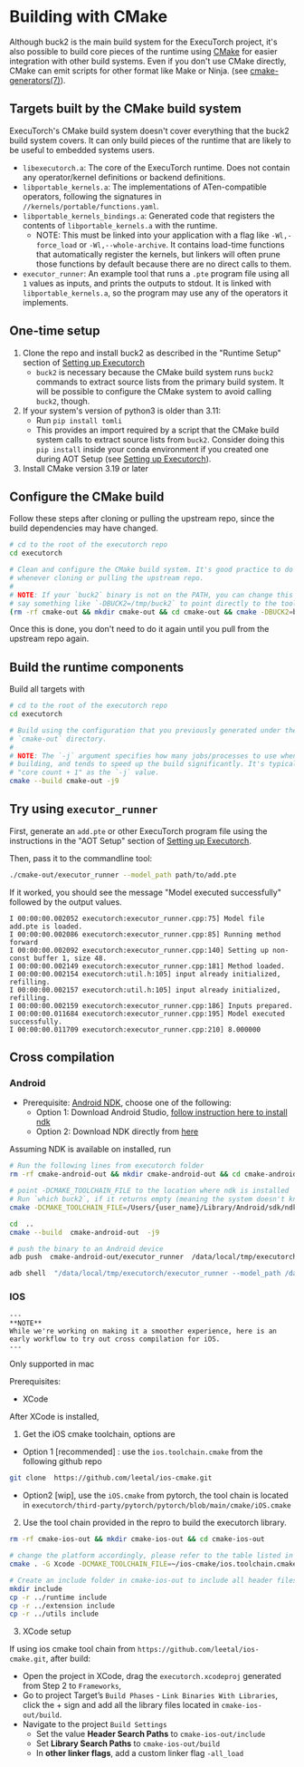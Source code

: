 # Building with CMake

Although buck2 is the main build system for the ExecuTorch project, it's also
possible to build core pieces of the runtime using [CMake](https://cmake.org/)
for easier integration with other build systems. Even if you don't use CMake
directly, CMake can emit scripts for other format like Make or Ninja. (see
[cmake-generators(7)](https://cmake.org/cmake/help/latest/manual/cmake-generators.7.html)).

## Targets built by the CMake build system

ExecuTorch's CMake build system doesn't cover everything that the buck2 build
system covers. It can only build pieces of the runtime that are likely to be
useful to embedded systems users.

- `libexecutorch.a`: The core of the ExecuTorch runtime. Does not contain any
  operator/kernel definitions or backend definitions.
- `libportable_kernels.a`: The implementations of ATen-compatible operators,
  following the signatures in `//kernels/portable/functions.yaml`.
- `libportable_kernels_bindings.a`: Generated code that registers the contents
  of `libportable_kernels.a` with the runtime.
  - NOTE: This must be linked into your application with a flag like
    `-Wl,-force_load` or `-Wl,--whole-archive`. It contains load-time functions
    that automatically register the kernels, but linkers will often prune those
    functions by default because there are no direct calls to them.
- `executor_runner`: An example tool that runs a `.pte` program file using all
  `1` values as inputs, and prints the outputs to stdout. It is linked with
  `libportable_kernels.a`, so the program may use any of the operators it
  implements.

## One-time setup

1. Clone the repo and install buck2 as described in the "Runtime Setup" section
   of [Setting up Executorch](00_setting_up_executorch.md#runtime-setup)
   - `buck2` is necessary because the CMake build system runs `buck2` commands
     to extract source lists from the primary build system. It will be possible
     to configure the CMake system to avoid calling `buck2`, though.
1. If your system's version of python3 is older than 3.11:
   - Run `pip install tomli`
   - This provides an import required by a script that the CMake build system
     calls to extract source lists from `buck2`. Consider doing this `pip
     install` inside your conda environment if you created one during AOT Setup
     (see [Setting up
     Executorch](00_setting_up_executorch.md#aot-setup-open-on-google-colab)).
1. Install CMake version 3.19 or later

## Configure the CMake build

Follow these steps after cloning or pulling the upstream repo, since the build
dependencies may have changed.

```bash
# cd to the root of the executorch repo
cd executorch

# Clean and configure the CMake build system. It's good practice to do this
# whenever cloning or pulling the upstream repo.
#
# NOTE: If your `buck2` binary is not on the PATH, you can change this line to
# say something like `-DBUCK2=/tmp/buck2` to point directly to the tool.
(rm -rf cmake-out && mkdir cmake-out && cd cmake-out && cmake -DBUCK2=buck2 ..)
```

Once this is done, you don't need to do it again until you pull from the
upstream repo again.

## Build the runtime components

Build all targets with

```bash
# cd to the root of the executorch repo
cd executorch

# Build using the configuration that you previously generated under the
# `cmake-out` directory.
#
# NOTE: The `-j` argument specifies how many jobs/processes to use when
# building, and tends to speed up the build significantly. It's typical to use
# "core count + 1" as the `-j` value.
cmake --build cmake-out -j9
```

## Try using `executor_runner`

First, generate an `add.pte` or other ExecuTorch program file using the
instructions in the "AOT Setup" section of
[Setting up Executorch](00_setting_up_executorch.md#aot-setup-open-on-google-colab).

Then, pass it to the commandline tool:

```bash
./cmake-out/executor_runner --model_path path/to/add.pte
```

If it worked, you should see the message "Model executed successfully" followed
by the output values.

```
I 00:00:00.002052 executorch:executor_runner.cpp:75] Model file add.pte is loaded.
I 00:00:00.002086 executorch:executor_runner.cpp:85] Running method forward
I 00:00:00.002092 executorch:executor_runner.cpp:140] Setting up non-const buffer 1, size 48.
I 00:00:00.002149 executorch:executor_runner.cpp:181] Method loaded.
I 00:00:00.002154 executorch:util.h:105] input already initialized, refilling.
I 00:00:00.002157 executorch:util.h:105] input already initialized, refilling.
I 00:00:00.002159 executorch:executor_runner.cpp:186] Inputs prepared.
I 00:00:00.011684 executorch:executor_runner.cpp:195] Model executed successfully.
I 00:00:00.011709 executorch:executor_runner.cpp:210] 8.000000
```


## Cross compilation


### Android
- Prerequisite: [Android NDK](https://developer.android.com/ndk), choose one of the following:
  - Option 1: Download Android Studio, [follow instruction here to install ndk](https://developer.android.com/studio/projects/install-ndk)
  - Option 2: Download NDK directly from [here](https://developer.android.com/ndk/downloads)

Assuming NDK is available on installed, run
```bash
# Run the following lines from executorch folder
rm -rf cmake-android-out && mkdir cmake-android-out && cd cmake-android-out

# point -DCMAKE_TOOLCHAIN_FILE to the location where ndk is installed
# Run `which buck2`, if it returns empty (meaning the system doesn't know where buck2 is installed), pass in pass in this flag `-DBUCK2=/path/to/buck2` pointing to buck2
cmake -DCMAKE_TOOLCHAIN_FILE=/Users/{user_name}/Library/Android/sdk/ndk/25.2.9519653/build/cmake/android.toolchain.cmake  -DANDROID_ABI=arm64-v8a ..

cd  ..
cmake --build  cmake-android-out  -j9

# push the binary to an Android device
adb push  cmake-android-out/executor_runner  /data/local/tmp/executorch

adb shell  "/data/local/tmp/executorch/executor_runner --model_path /data/local/tmp/executorch/add.ff"
```

### IOS
```
---
**NOTE**
While we're working on making it a smoother experience, here is an early workflow to try out cross compilation for iOS.
---

```
Only supported in mac

Prerequisites:
-   XCode

After XCode is installed,

1. Get the iOS cmake toolchain, options are
- Option 1 [recommended] : use the `ios.toolchain.cmake` from the following github repo
```bash
git clone  https://github.com/leetal/ios-cmake.git
```
- Option2 [wip], use the `iOS.cmake` from pytorch, the tool chain is located in `executorch/third-party/pytorch/pytorch/blob/main/cmake/iOS.cmake`


2.  Use the tool chain provided in the repro to build the executorch library.
```bash
rm -rf cmake-ios-out && mkdir cmake-ios-out && cd cmake-ios-out

# change the platform accordingly, please refer to the table listed in Readme
cmake . -G Xcode -DCMAKE_TOOLCHAIN_FILE=~/ios-cmake/ios.toolchain.cmake -DPLATFORM=SIMULATOR

# Create an include folder in cmake-ios-out to include all header files
mkdir include
cp -r ../runtime include
cp -r ../extension include
cp -r ../utils include
```


3. XCode setup

If using ios cmake tool chain from `https://github.com/leetal/ios-cmake.git`, after build:

- Open the project in XCode, drag the `executorch.xcodeproj` generated from Step 2 to `Frameworks`,
- Go to project Target’s  `Build Phases`  -  `Link Binaries With Libraries`, click the + sign and add all the library files located in  `cmake-ios-out/build`.
- Navigate to the project  `Build Settings`
  - Set the value  **Header Search Paths**  to  `cmake-ios-out/include`
  - Set **Library Search Paths**  to  `cmake-ios-out/build`
  - In **other linker flags**, add a custom linker flag `-all_load`
